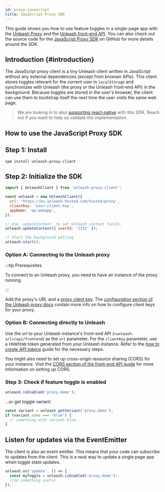 ```yaml
---
id: proxy-javascript
title: JavaScript Proxy SDK
---
```


This guide shows you how to use feature toggles in a single-page app with the [Unleash Proxy](/sdks/unleash-proxy) and the [Unleash front-end API](../reference/frontend-api). You can also check out the source code for the [JavaScript Proxy SDK](https://github.com/unleash/unleash-proxy-client-js) on GitHub for more details around the SDK.

## Introduction {#introduction}

The JavaScript proxy client is a tiny Unleash client written in JavaScript without any external dependencies (except from browser APIs). This client stores toggles relevant for the current user in `localStorage` and synchronizes with Unleash (the proxy _or_ the Unleash front-end API) in the background. Because toggles are stored in the user's browser, the client can use them to bootstrap itself the next time the user visits the same web page.

> We are looking in to also [supporting react-native](https://github.com/Unleash/unleash/issues/785) with this SDK. Reach out if you want to help us validate the implementation.

## How to use the JavaScript Proxy SDK

## Step 1: Install

```shell npm2yarn
npm install unleash-proxy-client
```

## Step 2: Initialize the SDK

```js
import { UnleashClient } from 'unleash-proxy-client';

const unleash = new UnleashClient({
  url: 'https://eu.unleash-hosted.com/hosted/proxy',
  clientKey: 'your-client-key',
  appName: 'my-webapp',
});

// Use `updateContext` to set Unleash context fields.
unleash.updateContext({ userId: '1233' });

// Start the background polling
unleash.start();
```

### Option A: Connecting to the Unleash proxy

:::tip Prerequisites

To connect to an Unleash proxy, you need to have an instance of the proxy running.

:::

Add the proxy's URL and a [proxy client key](../reference/api-tokens-and-client-keys.mdx#proxy-client-keys). The [_configuration_ section of the Unleash proxy docs](unleash-proxy.md#configuration-variables) contain more info on how to configure client keys for your proxy.

### Option B: Connecting directly to Unleash

Use the url to your Unleash instance's front-end API (`<unleash-url>/api/frontend`) as the `url` parameter. For the `clientKey` parameter, use a `FRONTEND` token generated from your Unleash instance. Refer to the [_how to create API tokens_](/user_guide/api-token) guide for the necessary steps.

You might also need to set up cross-origin resource sharing (CORS) for your instance. Visit the [CORS section of the front-end API guide](../reference/frontend-api.mdx#cors) for more information on setting up CORS.

### Step 3: Check if feature toggle is enabled

```js
unleash.isEnabled('proxy.demo');
```

...or get toggle variant:

```js
const variant = unleash.getVariant('proxy.demo');
if (variant.name === 'blue') {
  // something with variant blue...
}
```

## Listen for updates via the EventEmitter

The client is also an event emitter. This means that your code can subscribe to updates from the client. This is a neat way to update a single page app when toggle state updates.

```js
unleash.on('update', () => {
  const myToggle = unleash.isEnabled('proxy.demo');
  //do something useful
});
```

